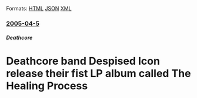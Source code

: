 
Formats: [HTML](/news/2005/04/5/deathcore-band-despised-icon-release-their-fist-lp-album-called-the-healing-process.html)  [JSON](/news/2005/04/5/deathcore-band-despised-icon-release-their-fist-lp-album-called-the-healing-process.json)  [XML](/news/2005/04/5/deathcore-band-despised-icon-release-their-fist-lp-album-called-the-healing-process.xml)  

### [2005-04-5](/news/2005/04/5/index.md)

##### Deathcore
#  Deathcore band Despised Icon release their fist LP album called The Healing Process



